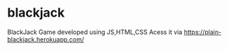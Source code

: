 # blackjack
BlackJack Game developed using JS,HTML,CSS
Acess it via https://plain-blackjack.herokuapp.com/
